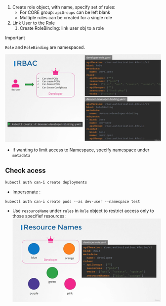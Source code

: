 1. Create role object, with name, specify set of rules:
	- For CORE group: `apiGroups` can be left blank 
	- Multiple rules can be created for a single role
2. Link User to the Role
	1.  Create RoleBinding: link user obj to a role
>[!Important] 
>`Role` and `RoleBinding` are namespaced. 

![](../../../img/Pasted%20image%2020250608193810.png)
- If wanting to limit access to Namespace, specify namespace under `metadata`

## Check acess

```bash 
kubectl auth can-i create deployments
```

- Impersonate :
```
kubectl auth can-i create pods --as dev-user --namespace test
```

- Use `resourceName` under `rules` in `Role` object to restrict access only to those specifief resources: 
![](../../../img/Pasted%20image%2020250608194309.png)